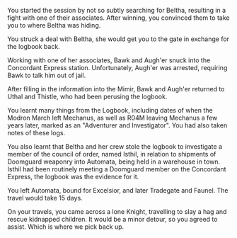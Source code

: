 You started the session by not so subtly searching for Beltha, resulting in a fight with one of their associates. After winning, you convinced them to take you to where Beltha was hiding.

You struck a deal with Beltha, she would get you to the gate in exchange for the logbook back.

Working with one of her associates, Bawk and Augh'er snuck into the Concordant Express station. Unfortunately, Augh'er was arrested, requiring Bawk to talk him out of jail.

After filling in the information into the Mimir, Bawk and Augh'er returned to Uthal and Thistle, who had been perusing the logbook.

You learnt many things from the Logbook, including dates of when the Modron March left Mechanus, as well as R04M leaving Mechanus a few years later, marked as an "Adventurer and Investigator". You had also taken notes of these logs.

You also learnt that Beltha and her crew stole the logbook to investigate a member of the council of order, named Isthil, in relation to shipments of Doomguard weaponry into Automata, being held in a warehouse in town. Isthil had been routinely meeting a Doomguard member on the Concordant Express, the logbook was the evidence for it.

You left Automata, bound for Excelsior, and later Tradegate and Faunel. The travel would take 15 days.

On your travels, you came across a lone Knight, travelling to slay a hag and rescue kidnapped children. It would be a minor detour, so you agreed to assist. Which is where we pick back up.